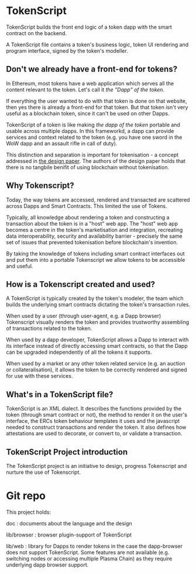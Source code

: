 # TokenScript

TokenScript builds the front end logic of a token dapp with the smart contract on the backend. 

A TokenScript file contains a token's business logic, token UI rendering and program interface, signed by the token's modeller.

## Don't we already have a front-end for tokens?

In Ethereum, most tokens have a web application which serves all the content relevant to the token. Let's call it _the "Dapp" of the token_.

If everything the user wanted to do with that token is done on that website, then yes there is already a front-end for that token. But that token isn't very useful as a blockchain token, since it can't be used on other Dapps.

TokenScript of a token is like making _the dapp of the token_ portable and usable across multiple dapps. In this frameworkd, a dapp can provide services and context related to the token (e.g. you have one sword in the WoW dapp and an assault rifle in call of duty).

This distinction and separation is important for tokenisation - a concept addressed in [the design paper](https://github.com/AlphaWallet/TokenScript/releases). The authors of the design paper holds that there is no tangbile benifit of using blockchain without tokenisation.

## Why Tokenscript?

Today, the way tokens are accessed, rendered and transacted are scattered across Dapps and Smart Contracts. This limited the use of Tokens.

Typically, all knowledge about rendering a token and constructing a transaction about the token is in a "host" web app. The "host" web app becomes a centre in the token's marketisation and integration, recreating data interoperability, security and availability barrier - precisely the same set of issues that prevented tokenisation before blockchain's invention.

By taking the knowledge of tokens including smart contract interfaces out and put them into a portable Tokenscript we allow tokens to be accessible and useful.

## How is a Tokenscript created and used?

A TokenScript is typically created by the token's modeler, the team which builds the underlying smart contracts dictating the token's transaction rules.

When used by a user (through user-agent, e.g. a Dapp browser) Tokenscript visually renders the token and provides trustworthy assembling of transactions related to the token.

When used by a dapp developer, TokenScript allows a Dapp to interact with its interface instead of directly accessing smart contracts, so that the Dapp can be upgraded independently of all the tokens it supports.

When used by a market or any other token related service (e.g. an auction or collateralisation), it allows the token to be correctly rendered and signed for use with these services.

## What's in a TokenScript file?

TokenScript is an XML dialect. It describes the functions provided by the token (through smart contract or not), the method to render it on the user's interface, the ERCs token behaviour templates it uses and the javascript needed to construct transactions and render the token. It also defines how attestations are used to decorate, or convert to, or validate a transaction.

## TokenScript Project introduction

The TokenScript project is an initiative to design, progress Tokenscript and nurture the use of Tokenscript.

# Git repo

This project holds:

doc
:   documents about the language and the design

lib/browser
:   browser plugin-support of TokenScript

lib/web
:    library for Dapps to render tokens in the case the dapp-browser does not support TokenScript. Some features are not available (e.g. switching nodes or accessing multiple Plasma Chain) as they require underlying dapp browser support.
